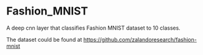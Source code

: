 # Fashion_MNIST
A deep cnn layer that classifies Fashion MNIST dataset to 10 classes. 

The dataset could be found at
https://github.com/zalandoresearch/fashion-mnist



